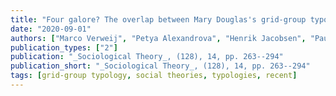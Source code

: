 ```yaml
---
title: "Four galore? The overlap between Mary Douglas's grid-group typology and other highly cited social science classifications"
date: "2020-09-01"
authors: ["Marco Verweij", "Petya Alexandrova", "Henrik Jacobsen", "Pauline Beziat", "Diana Branduse", "Yonca Dege", "Jakob Hensing", "James Hollway", "Lea Kliem", "Gabriela Ponce", "Inga Reichelt", "Mareile Wiegmann"]
publication_types: ["2"]
publication: "_Sociological Theory_, (128), 14, pp. 263--294"
publication_short: "_Sociological Theory_, (128), 14, pp. 263--294"
tags: [grid-group typology, social theories, typologies, recent]
---
```

